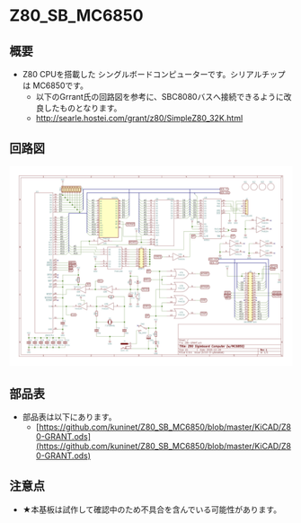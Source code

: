 # Z80_SB_MC6850

## 概要
- Z80 CPUを搭載した シングルボードコンピューターです。シリアルチップは MC6850です。
  - 以下のGrrant氏の回路図を参考に、SBC8080バスへ接続できるように改良したものとなります。
  - http://searle.hostei.com/grant/z80/SimpleZ80_32K.html

## 回路図

![回路図](img/Z80-GRANT.jpg)

## 部品表
- 部品表は以下にあります。
  - [https://github.com/kuninet/Z80_SB_MC6850/blob/master/KiCAD/Z80-GRANT.ods](https://github.com/kuninet/Z80_SB_MC6850/blob/master/KiCAD/Z80-GRANT.ods)


## 注意点
- ★本基板は試作して確認中のため不具合を含んでいる可能性があります。
